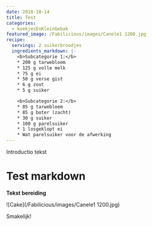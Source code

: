 ```yaml
---
date: 2018-10-14
title: Test
categories:
  - koekjesEnKleinGebak
featured_image: /Fabilicious/images/Canele1 1200.jpg
recipe:
  servings: 2 suikerbroodjes
  ingredients_markdown: |-
    <b>Subcategorie 1:</b>
    * 200 g tarwebloem
    * 125 g volle melk
    * 75 g ei
    * 50 g verse gist
    * 6 g zout
    * 5 g suiker

    <b>Subcategorie 2:</b>
    * 85 g tarwebloem
    * 85 g boter (zacht)
    * 30 g suiker
    * 100 g parelsuiker
    * 1 losgeklopt ei
    * Wat parelsuiker voor de afwerking
---
```

Introductio tekst

<!--more-->

# Test markdown
**Tekst bereiding**

![Cake](/Fabilicious/images/Canele1 1200.jpg)



Smakelijk!
